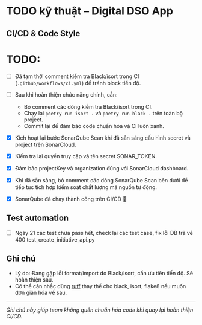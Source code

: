 # TODO kỹ thuật – Digital DSO App

## CI/CD & Code Style
# TODO:

- [ ] Đã tạm thời comment kiểm tra Black/isort trong CI (`.github/workflows/ci.yml`) để tránh block tiến độ.
- [ ] Sau khi hoàn thiện chức năng chính, cần:
    - Bỏ comment các dòng kiểm tra Black/isort trong CI.
    - Chạy lại `poetry run isort .` và `poetry run black .` trên toàn bộ project.
    - Commit lại để đảm bảo code chuẩn hóa và CI luôn xanh.


- [x] Kích hoạt lại bước SonarQube Scan khi đã sẵn sàng cấu hình secret và project trên SonarCloud.
- [x] Kiểm tra lại quyền truy cập và tên secret SONAR_TOKEN.
- [x] Đảm bảo projectKey và organization đúng với SonarCloud dashboard.
- [x] Khi đã sẵn sàng, bỏ comment các dòng SonarQube Scan bên dưới để tiếp tục tích hợp kiểm soát chất lượng mã nguồn tự động.
- [x] SonarQube đã chạy thành công trên CI/CD 🎉

## Test automation
- [ ] Ngày 21 các test chưa pass hết, check lại các test case, fix lỗi DB trả về 400
    test_create_initiative_api.py

## Ghi chú

- Lý do: Đang gặp lỗi format/import do Black/isort, cần ưu tiên tiến độ. Sẽ hoàn thiện sau.
- Có thể cân nhắc dùng [ruff](https://github.com/astral-sh/ruff) thay thế cho black, isort, flake8 nếu muốn đơn giản hóa về sau.

---

*Ghi chú này giúp team không quên chuẩn hóa code khi quay lại hoàn thiện CI/CD.*